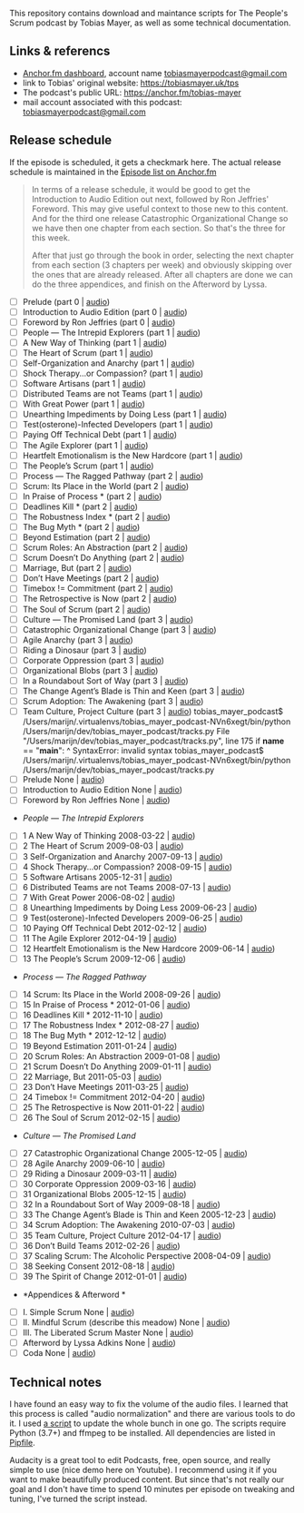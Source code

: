 
This repository contains download and maintance scripts for The People's Scrum podcast by Tobias Mayer, 
as well as some technical documentation.

## Links & referencs

 * [Anchor.fm dashboard](https://anchor.fm/dashboard), account name tobiasmayerpodcast@gmail.com
 * link to Tobias' original website: https://tobiasmayer.uk/tps
 * The podcast's public URL: https://anchor.fm/tobias-mayer
 * mail account associated with this podcast: tobiasmayerpodcast@gmail.com

## Release schedule

If the episode is scheduled, it gets a checkmark here.
The actual release schedule is maintained in the [Episode list on Anchor.fm](https://anchor.fm/dashboard/episodes)

> In terms of a release schedule, it would be good to get the Introduction to Audio Edition out next, followed by Ron Jeffries' Foreword. 
> This may give useful context to those new to this content. 
> And for the third one release Catastrophic Organizational Change 
> so we have then one chapter from each section. So that's the three for this week.
>
> After that just go through the book in order, 
> selecting the next chapter from each section (3 chapters per week) 
> and obviously skipping over the ones that are already released. 
> After all chapters are done we can do the three appendices, 
> and finish on the Afterword by Lyssa.

 * [ ] Prelude (part 0 | [audio](https://tobiasmayer.uk/works/the-peoples-scrum//tps_av/prelude.m4a))
 * [ ] Introduction to Audio Edition (part 0 | [audio](https://tobiasmayer.uk/works/the-peoples-scrum//tps_av/intro2.m4a))
 * [ ] Foreword by Ron Jeffries (part 0 | [audio](https://tobiasmayer.uk/works/the-peoples-scrum//tps_av/foreword.m4a))
 * [ ] People &mdash; The Intrepid Explorers (part 1 | [audio](https://tobiasmayer.uk/works/the-peoples-scrum//x))
 * [ ] A New Way of Thinking (part 1 | [audio](https://tobiasmayer.uk/works/the-peoples-scrum//tps_av/chapter01.m4a))
 * [ ] The Heart of Scrum (part 1 | [audio](https://tobiasmayer.uk/works/the-peoples-scrum//tps_av/chapter02.m4a))
 * [ ] Self-Organization and Anarchy (part 1 | [audio](https://tobiasmayer.uk/works/the-peoples-scrum//tps_av/chapter03.m4a))
 * [ ] Shock Therapy...or Compassion? (part 1 | [audio](https://tobiasmayer.uk/works/the-peoples-scrum//tps_av/chapter04.m4a))
 * [ ] Software Artisans (part 1 | [audio](https://tobiasmayer.uk/works/the-peoples-scrum//tps_av/chapter05.m4a))
 * [ ] Distributed Teams are not Teams (part 1 | [audio](https://tobiasmayer.uk/works/the-peoples-scrum//tps_av/chapter06.m4a))
 * [ ] With Great Power (part 1 | [audio](https://tobiasmayer.uk/works/the-peoples-scrum//tps_av/chapter07.m4a))
 * [ ] Unearthing Impediments by Doing Less (part 1 | [audio](https://tobiasmayer.uk/works/the-peoples-scrum//tps_av/chapter08.m4a))
 * [ ] Test(osterone)-Infected Developers (part 1 | [audio](https://tobiasmayer.uk/works/the-peoples-scrum//tps_av/chapter09.m4a))
 * [ ] Paying Off Technical Debt (part 1 | [audio](https://tobiasmayer.uk/works/the-peoples-scrum//tps_av/chapter10.m4a))
 * [ ] The Agile Explorer (part 1 | [audio](https://tobiasmayer.uk/works/the-peoples-scrum//tps_av/chapter11.m4a))
 * [ ] Heartfelt Emotionalism is the New Hardcore (part 1 | [audio](https://tobiasmayer.uk/works/the-peoples-scrum//tps_av/chapter12.m4a))
 * [ ] The People&#700;s Scrum (part 1 | [audio](https://tobiasmayer.uk/works/the-peoples-scrum//tps_av/chapter13.m4a))
 * [ ] Process &mdash; The Ragged Pathway (part 2 | [audio](https://tobiasmayer.uk/works/the-peoples-scrum//x))
 * [ ] Scrum: Its Place in the World (part 2 | [audio](https://tobiasmayer.uk/works/the-peoples-scrum//tps_av/chapter14.m4a))
 * [ ] In Praise of Process * (part 2 | [audio](https://tobiasmayer.uk/works/the-peoples-scrum//tps_av/chapter15.m4a))
 * [ ] Deadlines Kill * (part 2 | [audio](https://tobiasmayer.uk/works/the-peoples-scrum//tps_av/chapter16.m4a))
 * [ ] The Robustness Index * (part 2 | [audio](https://tobiasmayer.uk/works/the-peoples-scrum//tps_av/chapter17.m4a))
 * [ ] The Bug Myth * (part 2 | [audio](https://tobiasmayer.uk/works/the-peoples-scrum//tps_av/chapter18.m4a))
 * [ ] Beyond Estimation (part 2 | [audio](https://tobiasmayer.uk/works/the-peoples-scrum//tps_av/chapter19.m4a))
 * [ ] Scrum Roles: An Abstraction (part 2 | [audio](https://tobiasmayer.uk/works/the-peoples-scrum//tps_av/chapter20.m4a))
 * [ ] Scrum Doesn&#700;t Do Anything (part 2 | [audio](https://tobiasmayer.uk/works/the-peoples-scrum//tps_av/chapter21.m4a))
 * [ ] Marriage, But (part 2 | [audio](https://tobiasmayer.uk/works/the-peoples-scrum//tps_av/chapter22.m4a))
 * [ ] Don&#700;t Have Meetings (part 2 | [audio](https://tobiasmayer.uk/works/the-peoples-scrum//tps_av/chapter23.m4a))
 * [ ] Timebox != Commitment (part 2 | [audio](https://tobiasmayer.uk/works/the-peoples-scrum//tps_av/chapter24.m4a))
 * [ ] The Retrospective is Now (part 2 | [audio](https://tobiasmayer.uk/works/the-peoples-scrum//tps_av/chapter25.m4a))
 * [ ] The Soul of Scrum (part 2 | [audio](https://tobiasmayer.uk/works/the-peoples-scrum//tps_av/chapter26.m4a))
 * [ ] Culture &mdash; The Promised Land (part 3 | [audio](https://tobiasmayer.uk/works/the-peoples-scrum//x))
 * [ ] Catastrophic Organizational Change (part 3 | [audio](https://tobiasmayer.uk/works/the-peoples-scrum//tps_av/chapter27.m4a))
 * [ ] Agile Anarchy (part 3 | [audio](https://tobiasmayer.uk/works/the-peoples-scrum//tps_av/chapter28.m4a))
 * [ ] Riding a Dinosaur (part 3 | [audio](https://tobiasmayer.uk/works/the-peoples-scrum//tps_av/chapter29.m4a))
 * [ ] Corporate Oppression (part 3 | [audio](https://tobiasmayer.uk/works/the-peoples-scrum//tps_av/chapter30.m4a))
 * [ ] Organizational Blobs (part 3 | [audio](https://tobiasmayer.uk/works/the-peoples-scrum//tps_av/chapter31.m4a))
 * [ ] In a Roundabout Sort of Way (part 3 | [audio](https://tobiasmayer.uk/works/the-peoples-scrum//tps_av/chapter32.m4a))
 * [ ] The Change Agent&#700;s Blade is Thin and Keen (part 3 | [audio](https://tobiasmayer.uk/works/the-peoples-scrum//tps_av/chapter33.m4a))
 * [ ] Scrum Adoption: The Awakening (part 3 | [audio](https://tobiasmayer.uk/works/the-peoples-scrum//tps_av/chapter34.m4a))
 * [ ] Team Culture, Project Culture (part 3 | [audio](https://tobiasmayer.uk/works/the-peoples-scrum//tps_av/chapter35.m4a))
tobias_mayer_podcast$ /Users/marijn/.virtualenvs/tobias_mayer_podcast-NVn6xegt/bin/python /Users/marijn/dev/tobias_mayer_podcast/tracks.py
  File "/Users/marijn/dev/tobias_mayer_podcast/tracks.py", line 175
    if __name__ == "__main__":
                             ^
SyntaxError: invalid syntax
tobias_mayer_podcast$ /Users/marijn/.virtualenvs/tobias_mayer_podcast-NVn6xegt/bin/python /Users/marijn/dev/tobias_mayer_podcast/tracks.py
 * [ ]  Prelude None | [audio](https://tobiasmayer.uk/works/the-peoples-scrum//tps_av/prelude.m4a))
 * [ ]  Introduction to Audio Edition None | [audio](https://tobiasmayer.uk/works/the-peoples-scrum//tps_av/intro2.m4a))
 * [ ]  Foreword by Ron Jeffries None | [audio](https://tobiasmayer.uk/works/the-peoples-scrum//tps_av/foreword.m4a))
 * *People &mdash; The Intrepid Explorers*
 * [ ] 1 A New Way of Thinking 2008-03-22 | [audio](https://tobiasmayer.uk/works/the-peoples-scrum//tps_av/chapter01.m4a))
 * [ ] 2 The Heart of Scrum 2009-08-03 | [audio](https://tobiasmayer.uk/works/the-peoples-scrum//tps_av/chapter02.m4a))
 * [ ] 3 Self-Organization and Anarchy 2007-09-13 | [audio](https://tobiasmayer.uk/works/the-peoples-scrum//tps_av/chapter03.m4a))
 * [ ] 4 Shock Therapy...or Compassion? 2008-09-15 | [audio](https://tobiasmayer.uk/works/the-peoples-scrum//tps_av/chapter04.m4a))
 * [ ] 5 Software Artisans 2005-12-31 | [audio](https://tobiasmayer.uk/works/the-peoples-scrum//tps_av/chapter05.m4a))
 * [ ] 6 Distributed Teams are not Teams 2008-07-13 | [audio](https://tobiasmayer.uk/works/the-peoples-scrum//tps_av/chapter06.m4a))
 * [ ] 7 With Great Power 2006-08-02 | [audio](https://tobiasmayer.uk/works/the-peoples-scrum//tps_av/chapter07.m4a))
 * [ ] 8 Unearthing Impediments by Doing Less 2009-06-23 | [audio](https://tobiasmayer.uk/works/the-peoples-scrum//tps_av/chapter08.m4a))
 * [ ] 9 Test(osterone)-Infected Developers 2009-06-25 | [audio](https://tobiasmayer.uk/works/the-peoples-scrum//tps_av/chapter09.m4a))
 * [ ] 10 Paying Off Technical Debt 2012-02-12 | [audio](https://tobiasmayer.uk/works/the-peoples-scrum//tps_av/chapter10.m4a))
 * [ ] 11 The Agile Explorer 2012-04-19 | [audio](https://tobiasmayer.uk/works/the-peoples-scrum//tps_av/chapter11.m4a))
 * [ ] 12 Heartfelt Emotionalism is the New Hardcore 2009-06-14 | [audio](https://tobiasmayer.uk/works/the-peoples-scrum//tps_av/chapter12.m4a))
 * [ ] 13 The People&#700;s Scrum 2009-12-06 | [audio](https://tobiasmayer.uk/works/the-peoples-scrum//tps_av/chapter13.m4a))
 * *Process &mdash; The Ragged Pathway*
 * [ ] 14 Scrum: Its Place in the World 2008-09-26 | [audio](https://tobiasmayer.uk/works/the-peoples-scrum//tps_av/chapter14.m4a))
 * [ ] 15 In Praise of Process * 2012-01-06 | [audio](https://tobiasmayer.uk/works/the-peoples-scrum//tps_av/chapter15.m4a))
 * [ ] 16 Deadlines Kill * 2012-11-10 | [audio](https://tobiasmayer.uk/works/the-peoples-scrum//tps_av/chapter16.m4a))
 * [ ] 17 The Robustness Index * 2012-08-27 | [audio](https://tobiasmayer.uk/works/the-peoples-scrum//tps_av/chapter17.m4a))
 * [ ] 18 The Bug Myth * 2012-12-12 | [audio](https://tobiasmayer.uk/works/the-peoples-scrum//tps_av/chapter18.m4a))
 * [ ] 19 Beyond Estimation 2011-01-24 | [audio](https://tobiasmayer.uk/works/the-peoples-scrum//tps_av/chapter19.m4a))
 * [ ] 20 Scrum Roles: An Abstraction 2009-01-08 | [audio](https://tobiasmayer.uk/works/the-peoples-scrum//tps_av/chapter20.m4a))
 * [ ] 21 Scrum Doesn&#700;t Do Anything 2009-01-11 | [audio](https://tobiasmayer.uk/works/the-peoples-scrum//tps_av/chapter21.m4a))
 * [ ] 22 Marriage, But 2011-05-03 | [audio](https://tobiasmayer.uk/works/the-peoples-scrum//tps_av/chapter22.m4a))
 * [ ] 23 Don&#700;t Have Meetings 2011-03-25 | [audio](https://tobiasmayer.uk/works/the-peoples-scrum//tps_av/chapter23.m4a))
 * [ ] 24 Timebox != Commitment 2012-04-20 | [audio](https://tobiasmayer.uk/works/the-peoples-scrum//tps_av/chapter24.m4a))
 * [ ] 25 The Retrospective is Now 2011-01-22 | [audio](https://tobiasmayer.uk/works/the-peoples-scrum//tps_av/chapter25.m4a))
 * [ ] 26 The Soul of Scrum 2012-02-15 | [audio](https://tobiasmayer.uk/works/the-peoples-scrum//tps_av/chapter26.m4a))
 * *Culture &mdash; The Promised Land*
 * [ ] 27 Catastrophic Organizational Change 2005-12-05 | [audio](https://tobiasmayer.uk/works/the-peoples-scrum//tps_av/chapter27.m4a))
 * [ ] 28 Agile Anarchy 2009-06-10 | [audio](https://tobiasmayer.uk/works/the-peoples-scrum//tps_av/chapter28.m4a))
 * [ ] 29 Riding a Dinosaur 2009-03-11 | [audio](https://tobiasmayer.uk/works/the-peoples-scrum//tps_av/chapter29.m4a))
 * [ ] 30 Corporate Oppression 2009-03-16 | [audio](https://tobiasmayer.uk/works/the-peoples-scrum//tps_av/chapter30.m4a))
 * [ ] 31 Organizational Blobs 2005-12-15 | [audio](https://tobiasmayer.uk/works/the-peoples-scrum//tps_av/chapter31.m4a))
 * [ ] 32 In a Roundabout Sort of Way 2009-08-18 | [audio](https://tobiasmayer.uk/works/the-peoples-scrum//tps_av/chapter32.m4a))
 * [ ] 33 The Change Agent&#700;s Blade is Thin and Keen 2005-12-23 | [audio](https://tobiasmayer.uk/works/the-peoples-scrum//tps_av/chapter33.m4a))
 * [ ] 34 Scrum Adoption: The Awakening 2010-07-03 | [audio](https://tobiasmayer.uk/works/the-peoples-scrum//tps_av/chapter34.m4a))
 * [ ] 35 Team Culture, Project Culture 2012-04-17 | [audio](https://tobiasmayer.uk/works/the-peoples-scrum//tps_av/chapter35.m4a))
 * [ ] 36 Don&#700;t Build Teams 2012-02-26 | [audio](https://tobiasmayer.uk/works/the-peoples-scrum//tps_av/chapter36.m4a))
 * [ ] 37 Scaling Scrum: The Alcoholic Perspective 2008-04-09 | [audio](https://tobiasmayer.uk/works/the-peoples-scrum//tps_av/chapter37.m4a))
 * [ ] 38 Seeking Consent 2012-08-18 | [audio](https://tobiasmayer.uk/works/the-peoples-scrum//tps_av/chapter38.m4a))
 * [ ] 39 The Spirit of Change 2012-01-01 | [audio](https://tobiasmayer.uk/works/the-peoples-scrum//tps_av/chapter39.m4a))
 * *Appendices & Afterword *
 * [ ]  I. Simple Scrum None | [audio](https://tobiasmayer.uk/works/the-peoples-scrum//tps_av/appendix1.m4a))
 * [ ]  II. Mindful Scrum (describe this meadow) None | [audio](https://tobiasmayer.uk/works/the-peoples-scrum//tps_av/appendix2.m4a))
 * [ ]  III. The Liberated Scrum Master None | [audio](https://tobiasmayer.uk/works/the-peoples-scrum//tps_av/appendix3.m4a))
 * [ ]  Afterword by Lyssa Adkins None | [audio](https://tobiasmayer.uk/works/the-peoples-scrum//tps_av/afterword.m4a))
 * [ ]  Coda None | [audio](https://tobiasmayer.uk/works/the-peoples-scrum//tps_av/coda.m4a))

## Technical notes

I have found an easy way to fix the volume of the audio files. I learned that this process is called "audio normalization" and there are various tools to do it. I used [a script](./normalize_audio_files.sh) to update the whole bunch in one go. The scripts require Python (3.7+) and ffmpeg to be installed. All dependencies are listed in [Pipfile](./Pipfile).

Audacity is a great tool to edit Podcasts, free, open source, and really simple to use (nice demo here on Youtube). I recommend using it if you want to make beautifully produced content. But since that's not really our goal and I don't have time to spend 10 minutes per episode on tweaking and tuning, I've turned the script instead.